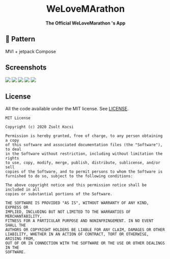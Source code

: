 <h1 align="center">WeLoveMArathon</h1>
<div align="center">
  <strong>The Official WeLoveMarathon 's App</strong>
</div>

## :art: Pattern
MVI + jetpack Compose


## Screenshots

![](https://github.com/jdagnogo/WeLoveMArathon/blob/main/screens/screen_3.jpg)
![](https://github.com/jdagnogo/WeLoveMArathon/blob/main/screens/screen_1.jpg)
![](https://github.com/jdagnogo/WeLoveMArathon/blob/main/screens/screen_2.jpg)
![](https://github.com/jdagnogo/WeLoveMArathon/blob/main/screens/screen_4.jpg)
![](https://github.com/jdagnogo/WeLoveMArathon/blob/main/screens/screen_5.jpg)



## License

All the code available under the MIT license. See [LICENSE](LICENSE).

```
MIT License

Copyright (c) 2020 Zsolt Kocsi

Permission is hereby granted, free of charge, to any person obtaining a copy
of this software and associated documentation files (the "Software"), to deal
in the Software without restriction, including without limitation the rights
to use, copy, modify, merge, publish, distribute, sublicense, and/or sell
copies of the Software, and to permit persons to whom the Software is
furnished to do so, subject to the following conditions:

The above copyright notice and this permission notice shall be included in all
copies or substantial portions of the Software.

THE SOFTWARE IS PROVIDED "AS IS", WITHOUT WARRANTY OF ANY KIND, EXPRESS OR
IMPLIED, INCLUDING BUT NOT LIMITED TO THE WARRANTIES OF MERCHANTABILITY,
FITNESS FOR A PARTICULAR PURPOSE AND NONINFRINGEMENT. IN NO EVENT SHALL THE
AUTHORS OR COPYRIGHT HOLDERS BE LIABLE FOR ANY CLAIM, DAMAGES OR OTHER
LIABILITY, WHETHER IN AN ACTION OF CONTRACT, TORT OR OTHERWISE, ARISING FROM,
OUT OF OR IN CONNECTION WITH THE SOFTWARE OR THE USE OR OTHER DEALINGS IN THE
SOFTWARE.
```
